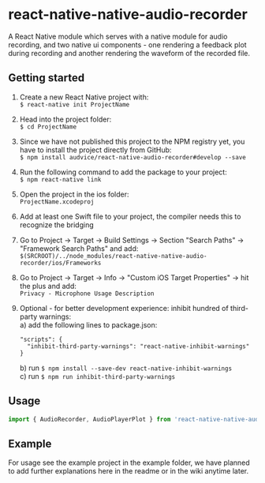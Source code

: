 
# react-native-native-audio-recorder

A React Native module which serves with a native module for audio recording, and two native ui components - one rendering a feedback plot during recording and another rendering the waveform of the recorded file.

## Getting started
1. Create a new React Native project with:  
`$ react-native init ProjectName`
    
2. Head into the project folder:  
`$ cd ProjectName`

3. Since we have not published this project to the NPM registry yet, you have to install the project directly from GitHub:  
`$ npm install audvice/react-native-audio-recorder#develop --save`

4. Run the following command to add the package to your project:  
`$ npm react-native link`

5. Open the project in the ios folder:  
`ProjectName.xcodeproj`
    
6. Add at least one Swift file to your project, the compiler needs this to recognize the bridging   
    
7. Go to Project -> Target -> Build Settings -> Section "Search Paths" -> "Framework Search Paths" and add:  
`$(SRCROOT)/../node_modules/react-native-native-audio-recorder/ios/Frameworks`
  
8. Go to Project -> Target -> Info -> "Custom iOS Target Properties" -> hit the plus and add:  
`Privacy - Microphone Usage Description`
    
9. Optional - for better development experience: inhibit hundred of third-party warnings:  
a) add the following lines to package.json:
    ```
    "scripts": {
      "inhibit-third-party-warnings": "react-native-inhibit-warnings"
    }
    ```
    b) run `$ npm install --save-dev react-native-inhibit-warnings`  
    c) run `$ npm run inhibit-third-party-warnings`  

    
    
## Usage
```javascript
import { AudioRecorder, AudioPlayerPlot } from 'react-native-native-audio-recorder';
```

## Example

For usage see the example project in the example folder, we have planned to add further explanations here in the readme or in the wiki anytime later. 